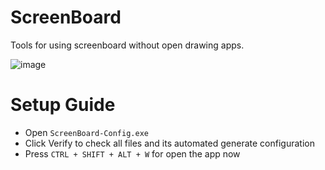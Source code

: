 # ScreenBoard
Tools for using screenboard without open drawing apps.

![image](https://github.com/user-attachments/assets/05b024c4-c89a-4bf3-9af9-a90c79f5d53d)

# Setup Guide
- Open `ScreenBoard-Config.exe`
- Click Verify to check all files and its automated generate configuration
- Press `CTRL + SHIFT + ALT + W` for open the app now
